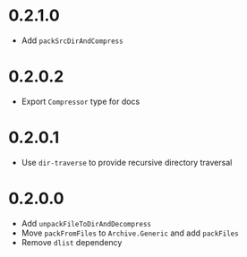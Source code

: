 # 0.2.1.0

  * Add `packSrcDirAndCompress`

# 0.2.0.2

  * Export `Compressor` type for docs

# 0.2.0.1

  * Use `dir-traverse` to provide recursive directory traversal

# 0.2.0.0

  * Add `unpackFileToDirAndDecompress`
  * Move `packFromFiles` to `Archive.Generic` and add `packFiles`
  * Remove `dlist` dependency
